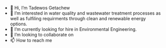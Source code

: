 - 👋 Hi, I’m Tadewos Getachew
- 👀 I’m interested in water quality and wastewater treatment processes as well as fulfiling requirments through clean and renewable energy options.
- 🌱 I’m currently looking  for hire in Environmental Engineering.
- 💞️ I’m looking to collaborate on 
- 📫 How to reach me 

<!---
Tadewos/Tadewos is a ✨ special ✨ repository because its `README.md` (this file) appears on your GitHub profile.
You can click the Preview link to take a look at your changes.
--->
